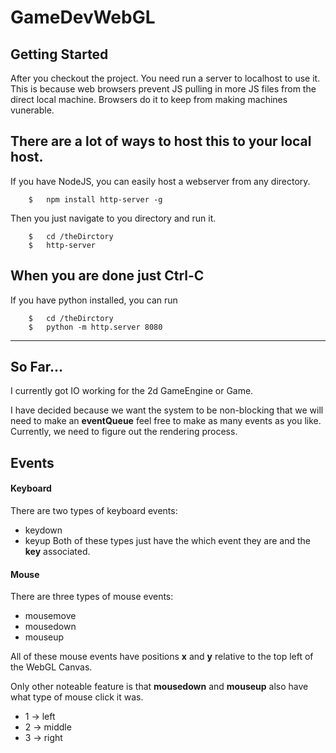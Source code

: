 # GameDevWebGL

## Getting Started

After you checkout the project. You need run a server to localhost
to use it. This is because web browsers prevent JS pulling in more
JS files from the direct local machine. Browsers do it to keep from
making machines vunerable.

There are a lot of ways to host this to your local host.
---------------------------------------------
If you have NodeJS, you can easily host a webserver from any directory.
```
    $   npm install http-server -g
```
Then you just navigate to you directory and run it.
```
    $   cd /theDirctory
    $   http-server

```
When you are done just Ctrl-C
------------------------------------------
If you have python installed, you can run
```
    $   cd /theDirctory
    $   python -m http.server 8080
```
-----------------------------------------

## So Far...
I currently got IO working for the 2d GameEngine or Game.

I have decided because we want the system to be non-blocking
that we will need to make an **eventQueue** feel free to make
as many events as you like. Currently, we need to figure out
the rendering process.

## Events

#### Keyboard
There are two types of keyboard events:
- keydown
- keyup
Both of these types just have the which event they are and the **key**
 associated.

#### Mouse
There are three types of mouse events:
- mousemove
- mousedown
- mouseup

All of these mouse events have positions **x** and **y** relative to
the top left of the WebGL Canvas.

Only other noteable feature is that **mousedown** and **mouseup** also
have what type of mouse click it was.
- 1 -> left
- 2 -> middle
- 3 -> right
